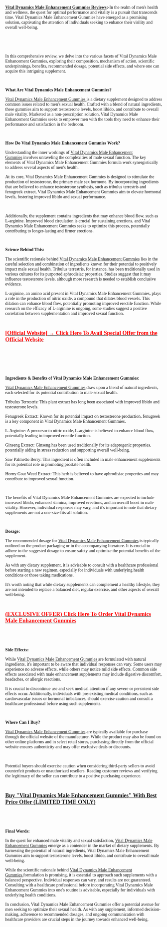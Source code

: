<p><span style="font-family: Georgia;"><strong><a href="https://sales24hour.com/13bc" target="_blank" rel="nofollow" data-saferedirecturl="https://www.google.com/url?hl=en-GB&amp;q=https://sales24hour.com/13bc&amp;source=gmail&amp;ust=1724865232986000&amp;usg=AOvVaw00Mxe3RGb7fHq4eXm61ju7">Vital Dynamics Male Enhancement Gummies Reviews</a>:-</strong>In the realm of men's health and wellness, the quest for optimal performance and vitality is a pursuit that transcends time. Vital Dynamics Male Enhancement Gummies have emerged as a promising solution, captivating the attention of individuals seeking to enhance their virility and overall well-being.</span></p>
<p>&nbsp;</p>
<p>&nbsp;</p>
<p><span style="font-family: Georgia;">In this comprehensive review, we delve into the various facets of Vital Dynamics Male Enhancement Gummies, exploring their composition, mechanism of action, scientific underpinnings, benefits, recommended dosage, potential side effects, and where one can acquire this intriguing supplement.</span></p>
<p><span style="font-family: Georgia;">&nbsp;</span></p>
<p><strong><span style="font-family: Georgia;">What Are Vital Dynamics Male Enhancement Gummies?</span></strong></p>
<p><span style="font-family: Georgia;"><a href="https://sales24hour.com/13bc%20" target="_blank" rel="nofollow" data-saferedirecturl="https://www.google.com/url?hl=en-GB&amp;q=https://sales24hour.com/13bc%2520&amp;source=gmail&amp;ust=1724865232986000&amp;usg=AOvVaw2wYOoLxEhKY7qxMAKujOSD">Vital&nbsp;Dynamics Male Enhancement Gummies&nbsp;</a>is a dietary supplement designed to address common issues related to men's sexual health. Crafted with a blend of natural ingredients, these gummies aim to support testosterone levels, boost libido, and contribute to overall male vitality. Marketed as a non-prescription solution, Vital Dynamics Male Enhancement Gummies seeks to empower men with the tools they need to enhance their performance and satisfaction in the bedroom.</span></p>
<p><span style="font-family: Georgia;">&nbsp;</span></p>
<p><strong><span style="font-family: Georgia;">How Do Vital Dynamics Male Enhancement Gummies Work?</span></strong></p>
<p><span style="font-family: Georgia;">Understanding the inner workings of&nbsp;<a href="https://sales24hour.com/13bc%20" target="_blank" rel="nofollow" data-saferedirecturl="https://www.google.com/url?hl=en-GB&amp;q=https://sales24hour.com/13bc%2520&amp;source=gmail&amp;ust=1724865232986000&amp;usg=AOvVaw2wYOoLxEhKY7qxMAKujOSD">Vital&nbsp;Dynamics Male Enhancement Gummies</a>&nbsp;involves unraveling the complexities of male sexual function. The key elements of Vital Dynamics Male Enhancement Gummies formula work synergistically to address several aspects of men's health.</span></p>
<p><span style="font-family: Georgia;">At its core, Vital Dynamics Male Enhancement Gummies is designed to stimulate the production of testosterone, the primary male sex hormone. By incorporating ingredients that are believed to enhance testosterone synthesis, such as tribulus terrestris and fenugreek extract, Vital Dynamics Male Enhancement Gummies aim to elevate hormonal levels, fostering improved libido and sexual performance.</span></p>
<p>&nbsp;</p>
<p><span style="font-family: Georgia;">Additionally, the supplement contains ingredients that may enhance blood flow, such as L-arginine. Improved blood circulation is crucial for sustaining erections, and Vital Dynamics Male Enhancement Gummies seeks to optimize this process, potentially contributing to longer-lasting and firmer erections.</span></p>
<p><span style="font-family: Georgia;">&nbsp;</span></p>
<p><strong><span style="font-family: Georgia;">Science Behind This:</span></strong></p>
<p><span style="font-family: Georgia;">The scientific rationale behind&nbsp;<a href="https://sales24hour.com/13bc" target="_blank" rel="nofollow" data-saferedirecturl="https://www.google.com/url?hl=en-GB&amp;q=https://sales24hour.com/13bc&amp;source=gmail&amp;ust=1724865232986000&amp;usg=AOvVaw00Mxe3RGb7fHq4eXm61ju7">Vital Dynamics Male Enhancement Gummies</a>&nbsp;lies in the careful selection and combination of ingredients known for their potential to positively impact male sexual health. Tribulus terrestris, for instance, has been traditionally used in various cultures for its purported aphrodisiac properties. Studies suggest that it may influence testosterone levels, although more research is needed to establish conclusive evidence.</span></p>
<p><span style="font-family: Georgia;">L-arginine, an amino acid present in Vital Dynamics Male Enhancement Gummies, plays a role in the production of nitric oxide, a compound that dilates blood vessels. This dilation can enhance blood flow, potentially promoting improved erectile function. While research on the efficacy of L-arginine is ongoing, some studies suggest a positive correlation between supplementation and improved sexual function.</span></p>
<p><span style="font-family: Georgia;">&nbsp;</span></p>
<p><a href="https://sales24hour.com/13bc" target="_blank" rel="nofollow" data-saferedirecturl="https://www.google.com/url?hl=en-GB&amp;q=https://sales24hour.com/13bc&amp;source=gmail&amp;ust=1724865232986000&amp;usg=AOvVaw00Mxe3RGb7fHq4eXm61ju7"><span style="color: #ff0000; font-family: Georgia; font-size: large;"><strong>[Official Website] &rarr; Click Here To Avail Special Offer from the Official Website</strong></span></a></p>
<p>&nbsp;</p>
<p><span style="font-family: Georgia;">&nbsp;</span></p>
<p><span style="font-family: Georgia;">&nbsp;</span></p>
<p><strong><span style="font-family: Georgia;">Ingredients &amp; Benefits of Vital Dynamics Male Enhancement Gummies:</span></strong></p>
<p><span style="font-family: Georgia;"><a href="https://sales24hour.com/13bc" target="_blank" rel="nofollow" data-saferedirecturl="https://www.google.com/url?hl=en-GB&amp;q=https://sales24hour.com/13bc&amp;source=gmail&amp;ust=1724865232986000&amp;usg=AOvVaw00Mxe3RGb7fHq4eXm61ju7">Vital Dynamics Male Enhancement Gummies</a>&nbsp;draw upon a blend of natural ingredients, each selected for its potential contribution to male sexual health.</span></p>
<p><span style="font-family: Georgia;">Tribulus Terrestris: This plant extract has long been associated with improved libido and testosterone levels.</span></p>
<p><span style="font-family: Georgia;">Fenugreek Extract: Known for its potential impact on testosterone production, fenugreek is a key component in Vital Dynamics Male Enhancement Gummies.</span></p>
<p><span style="font-family: Georgia;">L-Arginine: A precursor to nitric oxide, L-arginine is believed to enhance blood flow, potentially leading to improved erectile function.</span></p>
<p><span style="font-family: Georgia;">Ginseng Extract: Ginseng has been used traditionally for its adaptogenic properties, potentially aiding in stress reduction and supporting overall well-being.</span></p>
<p><span style="font-family: Georgia;">Saw Palmetto Berry: This ingredient is often included in male enhancement supplements for its potential role in promoting prostate health.</span></p>
<p><span style="font-family: Georgia;">Horny Goat Weed Extract: This herb is believed to have aphrodisiac properties and may contribute to improved sexual function.</span></p>
<p><span style="font-family: Georgia;">&nbsp;</span></p>
<p><span style="font-family: Georgia;">The benefits of Vital Dynamics Male Enhancement Gummies are expected to include increased libido, enhanced stamina, improved erections, and an overall boost in male vitality. However, individual responses may vary, and it's important to note that dietary supplements are not a one-size-fits-all solution.</span></p>
<p><span style="font-family: Georgia;">&nbsp;</span></p>
<p><strong><span style="font-family: Georgia;">Dosage:</span></strong></p>
<p><span style="font-family: Georgia;">The recommended dosage for&nbsp;<a href="https://sales24hour.com/13bc" target="_blank" rel="nofollow" data-saferedirecturl="https://www.google.com/url?hl=en-GB&amp;q=https://sales24hour.com/13bc&amp;source=gmail&amp;ust=1724865232986000&amp;usg=AOvVaw00Mxe3RGb7fHq4eXm61ju7">Vital Dynamics Male Enhancement Gummies</a>&nbsp;is typically outlined on the product packaging or in the accompanying literature. It is crucial to adhere to the suggested dosage to ensure safety and optimize the potential benefits of the supplement.</span></p>
<p><span style="font-family: Georgia;">As with any dietary supplement, it is advisable to consult with a healthcare professional before starting a new regimen, especially for individuals with underlying health conditions or those taking medications.</span></p>
<p><span style="font-family: Georgia;">It's worth noting that while dietary supplements can complement a healthy lifestyle, they are not intended to replace a balanced diet, regular exercise, and other aspects of overall well-being.</span></p>
<p><span style="font-family: Georgia;">&nbsp;</span></p>
<p><a href="https://sales24hour.com/13bc" target="_blank" rel="nofollow" data-saferedirecturl="https://www.google.com/url?hl=en-GB&amp;q=https://sales24hour.com/13bc&amp;source=gmail&amp;ust=1724865232986000&amp;usg=AOvVaw00Mxe3RGb7fHq4eXm61ju7"><span style="color: #ff0000; font-family: Georgia; font-size: large;"><strong>(EXCLUSIVE OFFER) Click Here To Order Vital Dynamics Male Enhancement Gummies</strong></span></a></p>
<p>&nbsp;</p>
<p><span style="font-family: Georgia;">&nbsp;</span></p>
<p><strong><span style="font-family: Georgia;">Side Effects:</span></strong></p>
<p><span style="font-family: Georgia;">While&nbsp;<a href="https://sales24hour.com/13bc" target="_blank" rel="nofollow" data-saferedirecturl="https://www.google.com/url?hl=en-GB&amp;q=https://sales24hour.com/13bc&amp;source=gmail&amp;ust=1724865232986000&amp;usg=AOvVaw00Mxe3RGb7fHq4eXm61ju7">Vital Dynamics Male Enhancement Gummies&nbsp;</a>are formulated with natural ingredients, it's important to be aware that individual responses can vary. Some users may experience no adverse effects, while others may notice mild side effects. Common side effects associated with male enhancement supplements may include digestive discomfort, headaches, or allergic reactions.</span></p>
<p><span style="font-family: Georgia;">It is crucial to discontinue use and seek medical attention if any severe or persistent side effects occur. Additionally, individuals with pre-existing medical conditions, such as cardiovascular issues or hormonal imbalances, should exercise caution and consult a healthcare professional before using such supplements.</span></p>
<p><span style="font-family: Georgia;">&nbsp;</span></p>
<p><strong><span style="font-family: Georgia;">Where Can I Buy?</span></strong></p>
<p><span style="font-family: Georgia;"><a href="https://sales24hour.com/13bc" target="_blank" rel="nofollow" data-saferedirecturl="https://www.google.com/url?hl=en-GB&amp;q=https://sales24hour.com/13bc&amp;source=gmail&amp;ust=1724865232986000&amp;usg=AOvVaw00Mxe3RGb7fHq4eXm61ju7">Vital Dynamics Male Enhancement Gummies</a>&nbsp;are typically available for purchase through the official website of the manufacturer. While the product may also be found on other online platforms and in select retail stores, purchasing directly from the official website ensures authenticity and may offer exclusive deals or discounts.</span></p>
<p>&nbsp;</p>
<p><span style="font-family: Georgia;">Potential buyers should exercise caution when considering third-party sellers to avoid counterfeit products or unauthorized resellers. Reading customer reviews and verifying the legitimacy of the seller can contribute to a positive purchasing experience.</span></p>
<p><span style="font-family: Georgia;">&nbsp;</span></p>
<p><a href="https://sales24hour.com/13bc" target="_blank" rel="nofollow" data-saferedirecturl="https://www.google.com/url?hl=en-GB&amp;q=https://sales24hour.com/13bc&amp;source=gmail&amp;ust=1724865232986000&amp;usg=AOvVaw00Mxe3RGb7fHq4eXm61ju7"><strong><span style="font-family: Georgia; font-size: large;">Buy "Vital Dynamics Male Enhancement Gummies" With Best Price Offer (LIMITED TIME ONLY)</span></strong></a></p>
<p>&nbsp;</p>
<p><span style="font-family: Georgia;">&nbsp;</span></p>
<p><strong><span style="font-family: Georgia;">Final Words:</span></strong></p>
<p><span style="font-family: Georgia;">In the quest for enhanced male vitality and sexual satisfaction,&nbsp;<a href="https://sales24hour.com/13bc" target="_blank" rel="nofollow" data-saferedirecturl="https://www.google.com/url?hl=en-GB&amp;q=https://sales24hour.com/13bc&amp;source=gmail&amp;ust=1724865232986000&amp;usg=AOvVaw00Mxe3RGb7fHq4eXm61ju7">Vital Dynamics Male Enhancement Gummies</a>&nbsp;emerge as a contender in the market of dietary supplements. By harnessing the potential of natural ingredients, Vital Dynamics Male Enhancement Gummies aim to support testosterone levels, boost libido, and contribute to overall male well-being.</span></p>
<p><span style="font-family: Georgia;">While the scientific rationale behind&nbsp;<a href="https://sales24hour.com/13bc" target="_blank" rel="nofollow" data-saferedirecturl="https://www.google.com/url?hl=en-GB&amp;q=https://sales24hour.com/13bc&amp;source=gmail&amp;ust=1724865232986000&amp;usg=AOvVaw00Mxe3RGb7fHq4eXm61ju7">Vital Dynamics Male Enhancement Gummies&nbsp;</a>formulation is promising, it is essential to approach such supplements with a balanced perspective. Individual responses can vary, and results are not guaranteed. Consulting with a healthcare professional before incorporating Vital Dynamics Male Enhancement Gummies into one's routine is advisable, especially for individuals with underlying health conditions.</span></p>
<p><span style="font-family: Georgia;">In conclusion, Vital Dynamics Male Enhancement Gummies offer a potential avenue for men seeking to optimize their sexual health. As with any supplement, informed decision-making, adherence to recommended dosages, and ongoing communication with healthcare providers are crucial steps in the journey towards enhanced well-being.</span></p>
